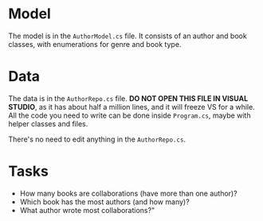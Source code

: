 # Model

The model is in the `AuthorModel.cs` file. It consists of an author and book classes, with enumerations for genre and book type.

# Data

The data is in the `AuthorRepo.cs` file. **DO NOT OPEN THIS FILE IN VISUAL STUDIO**, as it has about half a million lines, and it will freeze VS for a while. All the code you need to write can be done inside `Program.cs`, maybe with helper classes and files.

There's no need to edit anything in the `AuthorRepo.cs`.

# Tasks

- How many books are collaborations (have more than one author)?
- Which book has the most authors (and how many)?
- What author wrote most collaborations?"